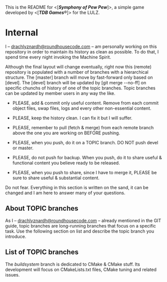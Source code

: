 This is the README for <[***Symphony of Pew Pew***]>, a simple game developed by
<[***TDB Games***®]> for the LULZ.

Internal
=================

I – <drachlyznardh@roundhousecode.com> – am personally working on this
repository in order to maintain its history as clean as possible. To do that, I
spend time every night invoking the Machine Spirit.

Although the final layout will change eventually, right now this (remote)
repository is populated with a number of branches with a hierarchical structure.
The [master] branch will move by fast-forward only based on [devel]. The [devel]
branch will be updated by [git merge --no-ff] on specific chunchs of history of
one of the topic branches. Topic branches can be updated by member users in any
way the like.

- PLEASE, add & commit only useful content. Remove from each commit object
  files, swap files, logs and every other non-essential content.

- PLEASE, keep the history clean. I can fix it but I will suffer.

- PLEASE, remember to pull (fetch & merge) from each remote branch above the one
  you are working on BEFORE pushing.

- PLEASE, when you push, do it on a TOPIC branch. DO NOT push devel or master.

- PLEASE, do not push for backup. When you push, do it to share useful &
  functional content you believe ready to be released.

- PLEASE, when you push to share, since I have to merge it, PLEASE be sure to
  share useful & substantial content.

Do not fear. Everything in this section is written on the sand, it can be
changed and I am here to answer many of your questions.

About TOPIC branches
--------------------

As I – <drachlyznardh@roundhousecode.com> – already mentioned in the GIT guide,
topic branches are long-running branches that focus on a specific task. Use the
following section on list and describe the topic branch you introduce.

List of TOPIC branches
----------------------

The *buildsystem* branch is dedicated to CMake & CMake stuff. Its development
will focus on CMakeLists.txt files, CMake tuning and related issues.

